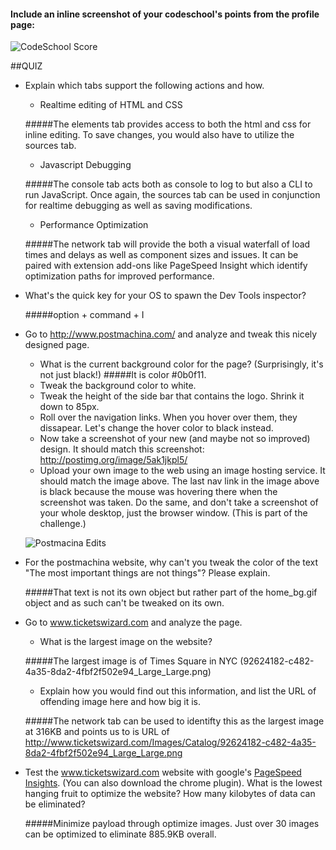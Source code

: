 #### Include an inline screenshot of your codeschool's points from the profile page:

![CodeSchool Score](DBC/ehsalazar.github.io/unit1_projects/images/codeschool_score.png)

<!-- Modify the Markdown to include your answers. Don't delete the questions! -->

##QUIZ
* Explain which tabs support the following actions and how.
  * Realtime editing of HTML and CSS

  #####The elements tab provides access to both the html and css for inline editing. To save changes, you would also have to utilize the sources tab.

  * Javascript Debugging

  #####The console tab acts both as console to log to but also a CLI to run JavaScript. Once again, the sources tab can be used in conjunction for realtime debugging as well as saving modifications. 

  * Performance Optimization 

  #####The network tab will provide the both a visual waterfall of load times and delays as well as component sizes and issues. It can be paired with extension add-ons like PageSpeed Insight which identify optimization paths for improved performance.

* What's the quick key for your OS to spawn the Dev Tools inspector?

  #####option + command + I

* Go to http://www.postmachina.com/ and analyze and tweak this nicely designed page.
  * What is the current background color for the page?  (Surprisingly, it's not just black!)
  #####It is color #0b0f11.
  * Tweak the background color to white.
  * Tweak the height of the side bar that contains the logo.  Shrink it down to 85px.
  * Roll over the navigation links.  When you hover over them, they dissapear.  Let's change the hover color to black instead.
  * Now take a screenshot of your new (and maybe not so improved) design.  It should match this screenshot: http://postimg.org/image/5ak1jkpl5/
  * Upload your own image to the web using an image hosting service.  It should match the image above. The last nav link in the image above is black because the mouse was hovering there when the screenshot was taken. Do the same, and don't take a screenshot of your whole desktop, just the browser window. (This is part of the challenge.)

  ![Postmacina Edits](DBC/ehsalazar.github.io/unit1_projects/images/postmachina_edits.png)

* For the postmachina website, why can't you tweak the color of the text "The most important things are not things"?  Please explain.

  #####That text is not its own object but rather part of the home_bg.gif object and as such can't be tweaked on its own.

* Go to www.ticketswizard.com and analyze the page.  
  * What is the largest image on the website?

  #####The largest image is of Times Square in NYC (92624182-c482-4a35-8da2-4fbf2f502e94_Large_Large.png)

  * Explain how you would find out this information, and list the URL of offending image here and how big it is.

  #####The network tab can be used to identifty this as the largest image at 316KB and points us to is URL of http://www.ticketswizard.com/Images/Catalog/92624182-c482-4a35-8da2-4fbf2f502e94_Large_Large.png

* Test the www.ticketswizard.com website with google's [PageSpeed Insights](http://www.ticketswizard.com/).  (You can also download the chrome plugin).  What is the lowest hanging fruit to optimize the website?  How many kilobytes of data can be eliminated?

  #####Minimize payload through optimize images. Just over 30 images can be optimized to eliminate 885.9KB overall.